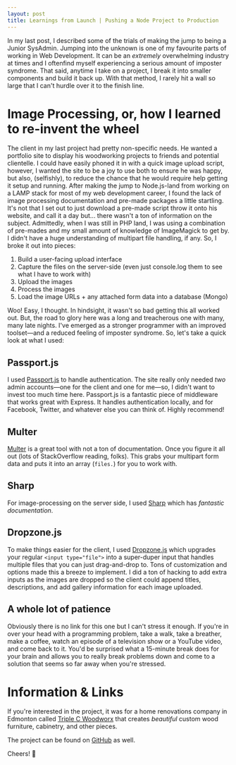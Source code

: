 ```yaml
---
layout: post
title: Learnings from Launch | Pushing a Node Project to Production
---
```


In my last post, I described some of the trials of making the jump to being a Junior SysAdmin. Jumping into the unknown is one of my favourite parts of working in Web Development. It can be an *extremely* overwhelming industry at times and I oftenfind myself experiencing a serious amount of imposter syndrome. That said, anytime I take on a project, I break it into smaller components and build it back up. With that method, I rarely hit a wall so large that I can't hurdle over it to the finish line.

# Image Processing, or, how I learned to re-invent the wheel

The client in my last project had pretty non-specific needs. He wanted a portfolio site to display his woodworking projects to friends and potential clientelle. I could have easily phoned it in with a quick image upload script, however, I wanted the site to be a joy to use both to ensure he was happy, but also, (selfishly), to reduce the chance that he would require help getting it setup and running. After making the jump to Node.js-land from working on a LAMP stack for most of my web development career, I found the lack of image processing documentation and pre-made packages a little startling. It's not that I set out to just download a pre-made script throw it onto his website, and call it a day but... there wasn't a ton of information on the subject. Admittedly, when I was still in PHP land, I was using a combination of pre-mades and my small amount of knowledge of ImageMagick to get by. I didn't have a huge understanding of multipart file handling, if any. So, I broke it out into pieces:

1. Build a user-facing upload interface
2. Capture the files on the server-side (even just console.log them to see what I have to work with)
3. Upload the images
4. Process the images
5. Load the image URLs + any attached form data into a database (Mongo)

Woo! Easy, I thought. In hindsight, it wasn't so bad getting this all worked out. But, the road to glory here was a long and treacherous one with many, many late nights. I've emerged as a stronger programmer with an improved toolset—and a reduced feeling of imposter syndrome. So, let's take a quick look at what I used:

## Passport.js

I used [Passport.js](www.passportjs.org) to handle authentication. The site really only needed *two* admin accounts—one for the client and one for me—so, I didn't want to invest too much time here. Passport.js is a fantastic piece of middleware that works great with Express. It handles authentication locally, and for Facebook, Twitter, and whatever else you can think of. Highly recommend!

## Multer

[Multer](https://github.com/expressjs/multer) is a great tool with not a ton of documentation. Once you figure it all out (lots of StackOverflow reading, folks). This grabs your multipart form data and puts it into an array (`files.`) for you to work with. 

## Sharp

For image-processing on the server side, I used [Sharp](www.sharp.dimens.io) which has *fantastic documentation*. 

## Dropzone.js

To make things easier for the client, I used [Dropzone.js](www.dropzonejs.com) which upgrades your regular `<input type="file">` into a super-duper input that handles multiple files that you can just drag-and-drop to. Tons of customization and options made this a breeze to implement. I did a ton of hacking to add extra inputs as the images are dropped so the client could append titles, descriptions, and add gallery information for each image uploaded.

## A whole lot of patience

Obviously there is no link for this one but I can't stress it enough. If you're in over your head with a programming problem, take a walk, take a breather, make a coffee, watch an episode of a television show or a YouTube video, and come back to it. You'd be surprised what a 15-minute break does for your brain and allows you to really break problems down and come to a solution that seems so far away when you're stressed.

# Information & Links

If you're interested in the project, it was for a home renovations company in Edmonton called [Triple C Woodworx](www.triplec.ca) that creates *beautiful* custom wood furniture, cabinetry, and other pieces.

The project can be found on [GitHub](www.github.com/lmulvey/triplec-node) as well. 

Cheers! 🚀